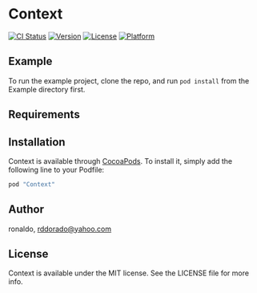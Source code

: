 # Context

[![CI Status](http://img.shields.io/travis/ronaldo/Context.svg?style=flat)](https://travis-ci.org/ronaldo/Context)
[![Version](https://img.shields.io/cocoapods/v/Context.svg?style=flat)](http://cocoapods.org/pods/Context)
[![License](https://img.shields.io/cocoapods/l/Context.svg?style=flat)](http://cocoapods.org/pods/Context)
[![Platform](https://img.shields.io/cocoapods/p/Context.svg?style=flat)](http://cocoapods.org/pods/Context)

## Example

To run the example project, clone the repo, and run `pod install` from the Example directory first.

## Requirements

## Installation

Context is available through [CocoaPods](http://cocoapods.org). To install
it, simply add the following line to your Podfile:

```ruby
pod "Context"
```

## Author

ronaldo, rddorado@yahoo.com

## License

Context is available under the MIT license. See the LICENSE file for more info.
